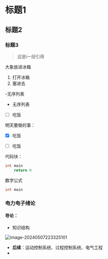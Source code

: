 # 标题1

## 标题2

### 标题3

> 这是i一段引用

大象放进冰箱

1. 打开冰箱
2. 塞进去



-无序列表

- 无序列表





-[ ] 吃饭





明天要做的事：

- [x] 吃饭



- [ ] 吃饭





代码块：

```c
int main
    return 0
```

 

数学公式



```c
int main
```





### 电力电子绪论

#### 导论：

- 知识结构

![image-20240507223325101](C:\Users\zhiqu\AppData\Roaming\Typora\typora-user-images\image-20240507223325101.png)

- **后续**：运动控制系统、过程控制系统、电气工程
- 





